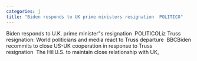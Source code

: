 ```yaml
---
categories: j
title: "Biden responds to UK prime ministers resignation  POLITICO"
---
```

Biden responds to U.K. prime minister"s resignation&nbsp;&nbsp;POLITICOLiz Truss resignation: World politicians and media react to Truss departure&nbsp;&nbsp;BBCBiden recommits to close US-UK cooperation in response to Truss resignation&nbsp;&nbsp;The HillU.S. to maintain close relationship with UK,